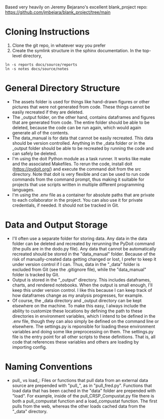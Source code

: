 Based very heavily on Jeremy Bejarano's excellent blank_project repo: https://github.com/jmbejara/blank_project/tree/main

# Cloning Instructions
1. Clone the git repo, in whatever way you prefer
2. Create the symlink structure in the sphinx documentation. In the top-level directory,

```
ln -s reports docs/source/reports
ln -s notes docs/source/notes
```


# General Directory Structure
* The assets folder is used for things like hand-drawn figures or other pictures that were not generated from code. These things cannot be easily recreated if they are deleted.
* The _output folder, on the other hand, contains dataframes and figures that are generated from code. The entire folder should be able to be deleted, because the code can be run again, which would again generate all of the contents.
* The data_manual is for data that cannot be easily recreated. This data should be version controlled. Anything in the _data folder or in the _output folder should be able to be recreated by running the code and can safely be deleted.
* I'm using the doit Python module as a task runner. It works like make and the associated Makefiles. To rerun the code, install doit (https://pydoit.org/) and execute the command doit from the src directory. Note that doit is very flexible and can be used to run code commands from the command prompt, thus making it suitable for projects that use scripts written in multiple different programming languages.
* I'm using the .env file as a container for absolute paths that are private to each collaborator in the project. You can also use it for private credentials, if needed. It should not be tracked in Git.

# Data and Output Storage
* I'll often use a separate folder for storing data. Any data in the data folder can be deleted and recreated by rerunning the PyDoit command (the pulls are in the dodo.py file). Any data that cannot be automatically recreated should be stored in the "data_manual" folder. Because of the risk of manually-created data getting changed or lost, I prefer to keep it under version control if I can. Thus, data in the "_data" folder is excluded from Git (see the .gitignore file), while the "data_manual" folder is tracked by Git.
* Output is stored in the "_output" directory. This includes dataframes, charts, and rendered notebooks. When the output is small enough, I'll keep this under version control. I like this because I can keep track of how dataframes change as my analysis progresses, for example.
* Of course, the _data directory and _output directory can be kept elsewhere on the machine. To make this easy, I always include the ability to customize these locations by defining the path to these directories in environment variables, which I intend to be defined in the .env file, though they can also simply be defined on the command line or elsewhere. The settings.py is reponsible for loading these environment variables and doing some like preprocessing on them. The settings.py file is the entry point for all other scripts to these definitions. That is, all code that references these variables and others are loading by importing config.

# Naming Conventions
* pull_ vs load_: Files or functions that pull data from an external data source are prepended with "pull_", as in "pull_fred.py". Functions that load data that has been cached in the "data" folder are prepended with "load". For example, inside of the pull_CRSP_Compustat.py file there is both a pull_compustat function and a load_compustat function. The first pulls from the web, whereas the other loads cached data from the "_data" directory.